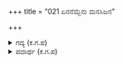 +++
title = "021 ಏನನೆಮ್ಬೆನು ಮನಸಿಜನ"

+++

<details><summary>ಗದ್ಯ (ಕ.ಗ.ಪ) </summary>

21. ಮನ್ಮಥನ ಸೊಕ್ಕಿದ ಆನೆಯೋ, ಮನ್ಮಥನ ರತ್ನ ನಿಧಿಯೋ, ಮನ್ಮಥನ ಮಂತ್ರ ಸೂತ್ರದ ವ್ಯಾಖ್ಯಾನವೋ, ಸ್ತ್ರೀಯರ ಮುಖ್ಯದೇವತೆಯೋ ಸುಜ್ಞಾನ ಕನ್ಯೆಯ ತಾಯಿಮನೆಯೋ, ಮೂರು ಲೋಕಗಳನ್ನು ಮೋಹಕಗೊಳಿಸಿ ಅಧೀನಗೊಳಿಸಬಹುದಾದ ಚಿತ್ರವೋ ಎನ್ನಿಸಿದ ದ್ರೌಪದಿಯನ್ನು ಏನೆಂದು ವರ್ಣಿಸಲಿ.
</details>

<details><summary>ಪದಾರ್ಥ (ಕ.ಗ.ಪ) </summary>

ಮನಸಿಜ-ಮನ್ಮಥ, ಮದದಾನೆ-ಸೊಕ್ಕಿದ ಆನೆ, ನಿಧಾನ-ನಿಧಿ, ಟಿಪ್ಪಣ-ವ್ಯಾಖ್ಯಾನ, ಅಂಗಜ-ಮನ್ಮಥ, ಮಾನಿನಿ-ಸ್ತ್ರೀ ,  
ಮಾತೃಭವನ ಸ್ಥಾನ-ತಾಯಿಮನೆ, ವಶ್ಯ-ಅಧೀನ ಗೊಳಿಸಬಹುದಾದ, ಚಿತ್ರಕ-ಚಿತ್ರ
</details>
